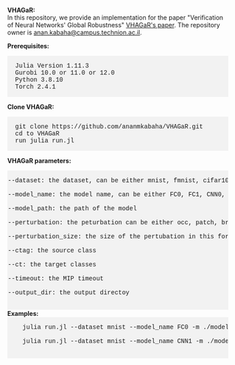 <strong>VHAGaR:</strong><br />
In this repository, we provide an implementation for the paper "Verification of Neural Networks' Global Robustness" <a href="https://arxiv.org/abs/2402.19322">VHAGaR's paper</a>. The repository owner is anan.kabaha@campus.technion.ac.il. 

<strong>Prerequisites:</strong><br />
<div style="background-color: #f2f2f2; padding: 1px;">
  <pre style="font-family: 'Courier New', monospace; font-size: 14px;">
  Julia Version 1.11.3
  Gurobi 10.0 or 11.0 or 12.0 
  Python 3.8.10 
  Torch 2.4.1
</pre>
</div>

<strong>Clone VHAGaR:</strong><br />
<div style="background-color: #f2f2f2; padding: 1px;">
  <pre style="font-family: 'Courier New', monospace; font-size: 14px;">
  git clone https://github.com/ananmkabaha/VHAGaR.git
  cd to VHAGaR
  run julia run.jl
</pre>
</div>

<strong>VHAGaR parameters:</strong><br />
<div style="background-color: #f2f2f2; padding: 1px;">
  <pre style="font-family: 'Courier New', monospace; font-size: 14px;">
--dataset: the dataset, can be either mnist, fmnist, cifar10<br />
--model_name: the model name, can be either FC0, FC1, CNN0, CNN1, or CNN2<br />
--model_path: the path of the model<br />
--perturbation: the peturbation can be either occ, patch, brightness, linf, contrast, translation, rotation, or max <br />
--perturbation_size: the size of the pertubation in this format: occ: i,j,width , patch: eps,i,j,width, brightness: eps, linf: eps, contrast: eps, translation: tx,ty, rotation: angle<br />
--ctag: the source class<br />
--ct: the target classes<br />
--timeout: the MIP timeout<br />
--output_dir: the output directoy<br />
</pre>
</div>
<strong>Examples:</strong><br />
<div style="background-color: #f2f2f2; padding: 1px;">
  <pre style="font-family: 'Courier New', monospace; font-size: 14px;">
    julia run.jl --dataset mnist --model_name FC0 -m ./models/mnist_FC0/model.p --perturbation patch --perturbation_size 1,14,14,5 --output_dir ./results/ --ctag 1 --ct 2,3,4,5,6,7,8,9,10 --timeout 10800<br />
    julia run.jl --dataset mnist --model_name CNN1 -m ./models/mnist_CNN1/model.p --perturbation occ --perturbation_size 1,1,5 --output_dir ./results/ --ctag 1 --ct 2,3,4,5,6,7,8,9,10 --timeout 10800<br />
</pre>
</div>
